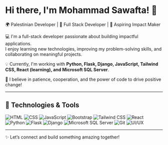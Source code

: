 # Hi there, I'm Mohammad Sawafta! 👋

🌍 Palestinian Developer | 🎯 Full Stack Developer | 🚀 Aspiring Impact Maker

💻 I'm a full-stack developer passionate about building impactful applications.  
I enjoy learning new technologies, improving my problem-solving skills, and collaborating on meaningful projects.

💡 Currently, I'm working with **Python, Flask, Django, JavaScript, Tailwind CSS, React (learning), and Microsoft SQL Server**.

🌟 I believe in patience, cooperation, and the power of code to drive positive change!

---

## 🚀 Technologies & Tools

![HTML](https://img.shields.io/badge/-HTML-E34F26?style=flat&logo=html5&logoColor=white)
![CSS](https://img.shields.io/badge/-CSS-1572B6?style=flat&logo=css3)
![JavaScript](https://img.shields.io/badge/-JavaScript-F7DF1E?style=flat&logo=javascript&logoColor=black)
![Bootstrap](https://img.shields.io/badge/-Bootstrap-563D7C?style=flat&logo=bootstrap)
![Tailwind CSS](https://img.shields.io/badge/-Tailwind%20CSS-38B2AC?style=flat&logo=tailwind-css)
![React](https://img.shields.io/badge/-React-61DAFB?style=flat&logo=react)
![Python](https://img.shields.io/badge/-Python-3776AB?style=flat&logo=python)
![Flask](https://img.shields.io/badge/-Flask-000000?style=flat&logo=flask)
![Django](https://img.shields.io/badge/-Django-092E20?style=flat&logo=django)
![Microsoft SQL Server](https://img.shields.io/badge/-SQL%20Server-CC2927?style=flat&logo=microsoft-sql-server)
![Git](https://img.shields.io/badge/-Git-F05032?style=flat&logo=git)
![UI/UX](https://img.shields.io/badge/-UI%2FUX-FF6F61?style=flat)

---

✨ Let’s connect and build something amazing together!
